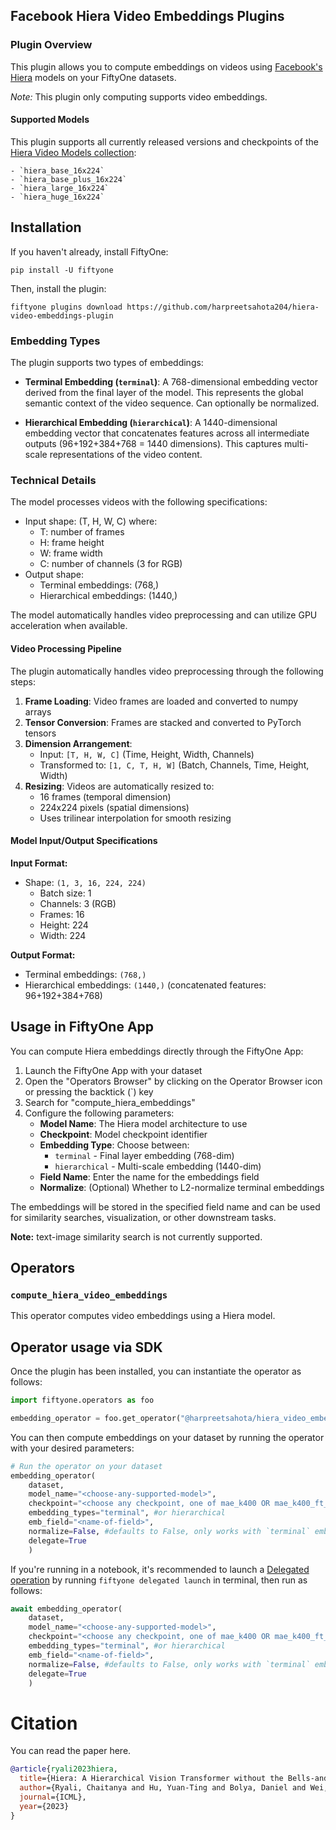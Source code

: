 ## Facebook Hiera Video Embeddings Plugins

### Plugin Overview

This plugin allows you to compute embeddings on videos using [Facebook's Hiera](https://github.com/facebookresearch/hiera) models on your FiftyOne datasets.

**Note*:* This plugin only computing supports video embeddings. 

#### Supported Models

This plugin supports all currently released versions and checkpoints of the [Hiera Video Models collection](https://github.com/facebookresearch/hiera):

    - `hiera_base_16x224`
    - `hiera_base_plus_16x224`
    - `hiera_large_16x224`
    - `hiera_huge_16x224`

## Installation

If you haven't already, install FiftyOne:

```shell
pip install -U fiftyone 
```

Then, install the plugin:

```shell
fiftyone plugins download https://github.com/harpreetsahota204/hiera-video-embeddings-plugin
```

### Embedding Types

The plugin supports two types of embeddings:

- **Terminal Embedding (`terminal`)**: A 768-dimensional embedding vector derived from the final layer of the model. This represents the global semantic context of the video sequence. Can optionally be normalized.
  
- **Hierarchical Embedding (`hierarchical`)**: A 1440-dimensional embedding vector that concatenates features across all intermediate outputs (96+192+384+768 = 1440 dimensions). This captures multi-scale representations of the video content.

### Technical Details

The model processes videos with the following specifications:
- Input shape: (T, H, W, C) where:
  - T: number of frames
  - H: frame height
  - W: frame width
  - C: number of channels (3 for RGB)
- Output shape:
  - Terminal embeddings: (768,)
  - Hierarchical embeddings: (1440,)

The model automatically handles video preprocessing and can utilize GPU acceleration when available.

#### Video Processing Pipeline

The plugin automatically handles video preprocessing through the following steps:

1. **Frame Loading**: Video frames are loaded and converted to numpy arrays
2. **Tensor Conversion**: Frames are stacked and converted to PyTorch tensors
3. **Dimension Arrangement**: 
   - Input: `[T, H, W, C]` (Time, Height, Width, Channels)
   - Transformed to: `[1, C, T, H, W]` (Batch, Channels, Time, Height, Width)
4. **Resizing**: Videos are automatically resized to:
   - 16 frames (temporal dimension)
   - 224x224 pixels (spatial dimensions)
   - Uses trilinear interpolation for smooth resizing

#### Model Input/Output Specifications

**Input Format:**
- Shape: `(1, 3, 16, 224, 224)`
  - Batch size: 1
  - Channels: 3 (RGB)
  - Frames: 16
  - Height: 224
  - Width: 224

**Output Format:**
- Terminal embeddings: `(768,)`
- Hierarchical embeddings: `(1440,)` (concatenated features: 96+192+384+768)


## Usage in FiftyOne App

You can compute Hiera embeddings directly through the FiftyOne App:

1. Launch the FiftyOne App with your dataset
2. Open the "Operators Browser" by clicking on the Operator Browser icon or pressing the backtick (`) key
3. Search for "compute_hiera_embeddings"
4. Configure the following parameters:
   - **Model Name**: The Hiera model architecture to use
   - **Checkpoint**: Model checkpoint identifier
   - **Embedding Type**: Choose between:
     - `terminal` - Final layer embedding (768-dim)
     - `hierarchical` - Multi-scale embedding (1440-dim)
   - **Field Name**: Enter the name for the embeddings field
   - **Normalize**: (Optional) Whether to L2-normalize terminal embeddings


The embeddings will be stored in the specified field name and can be used for similarity searches, visualization, or other downstream tasks. 

**Note:** text-image similarity search is not currently supported.

## Operators

### `compute_hiera_video_embeddings`

This operator computes video embeddings using a Hiera model.

## Operator usage via SDK

Once the plugin has been installed, you can instantiate the operator as follows:

```python
import fiftyone.operators as foo

embedding_operator = foo.get_operator("@harpreetsahota/hiera_video_embeddings/compute_hiera_video_embeddings")
```

You can then compute embeddings on your dataset by running the operator with your desired parameters:

```python
# Run the operator on your dataset
embedding_operator(
    dataset,
    model_name="<choose-any-supported-model>",
    checkpoint="<choose any checkpoint, one of mae_k400 OR mae_k400_ft_k400>",
    embedding_types="terminal", #or hierarchical
    emb_field="<name-of-field>",
    normalize=False, #defaults to False, only works with `terminal` embeddings
    delegate=True
    )
```

If you're running in a notebook, it's recommended to launch a [Delegated operation](https://docs.voxel51.com/plugins/using_plugins.html#delegated-operations) by running `fiftyone delegated launch` in terminal, then run as follows:

```python
await embedding_operator(
    dataset,
    model_name="<choose-any-supported-model>",
    checkpoint="<choose any checkpoint, one of mae_k400 OR mae_k400_ft_k400>",
    embedding_types="terminal", #or hierarchical
    emb_field="<name-of-field>",
    normalize=False, #defaults to False, only works with `terminal` embeddings
    delegate=True
    )
```
# Citation

You can read the paper here.

```bibtex
@article{ryali2023hiera,
  title={Hiera: A Hierarchical Vision Transformer without the Bells-and-Whistles},
  author={Ryali, Chaitanya and Hu, Yuan-Ting and Bolya, Daniel and Wei, Chen and Fan, Haoqi and Huang, Po-Yao and Aggarwal, Vaibhav and Chowdhury, Arkabandhu and Poursaeed, Omid and Hoffman, Judy and Malik, Jitendra and Li, Yanghao and Feichtenhofer, Christoph},
  journal={ICML},
  year={2023}
}
```